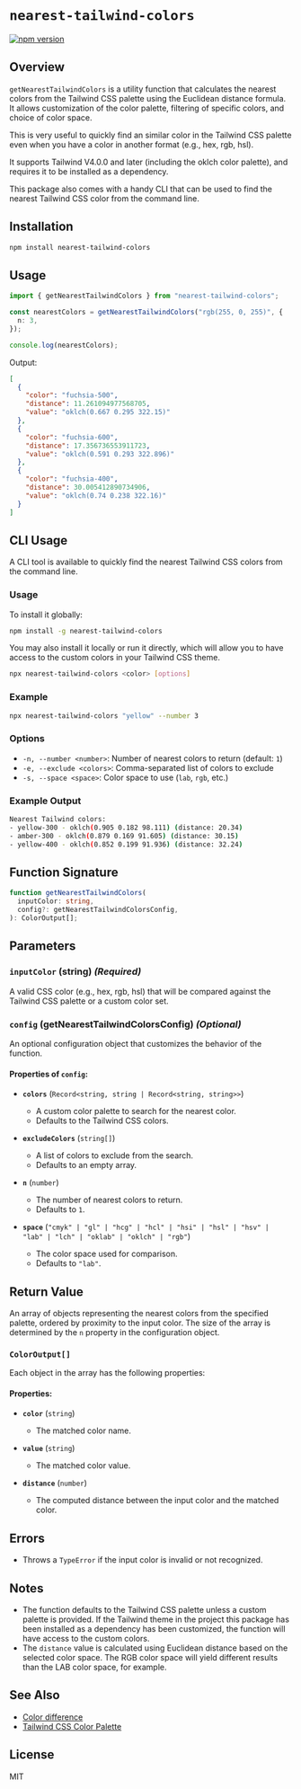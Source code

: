 # `nearest-tailwind-colors`

<a href="https://www.npmjs.com/package/nearest-tailwind-colors">
  <img alt="npm version" src="https://img.shields.io/npm/v/nearest-tailwind-colors">
</a>

## Overview

`getNearestTailwindColors` is a utility function that calculates the nearest colors from the Tailwind CSS palette using the Euclidean distance formula. It allows customization of the color palette, filtering of specific colors, and choice of color space.

This is very useful to quickly find an similar color in the Tailwind CSS palette even when you have a color in another format (e.g., hex, rgb, hsl).

It supports Tailwind V4.0.0 and later (including the oklch color palette), and requires it to be installed as a dependency.

This package also comes with a handy CLI that can be used to find the nearest Tailwind CSS color from the command line.

## Installation

```bash
npm install nearest-tailwind-colors
```

## Usage

```typescript
import { getNearestTailwindColors } from "nearest-tailwind-colors";

const nearestColors = getNearestTailwindColors("rgb(255, 0, 255)", {
  n: 3,
});

console.log(nearestColors);
```

Output:

```json
[
  {
    "color": "fuchsia-500",
    "distance": 11.261094977568705,
    "value": "oklch(0.667 0.295 322.15)"
  },
  {
    "color": "fuchsia-600",
    "distance": 17.356736553911723,
    "value": "oklch(0.591 0.293 322.896)"
  },
  {
    "color": "fuchsia-400",
    "distance": 30.005412890734906,
    "value": "oklch(0.74 0.238 322.16)"
  }
]
```

## CLI Usage

A CLI tool is available to quickly find the nearest Tailwind CSS colors from the command line.

### Usage

To install it globally:

```sh
npm install -g nearest-tailwind-colors
```

You may also install it locally or run it directly, which will allow you to have access to the custom colors in your Tailwind CSS theme.

```sh
npx nearest-tailwind-colors <color> [options]
```

### Example

```sh
npx nearest-tailwind-colors "yellow" --number 3
```

### Options

- `-n, --number <number>`: Number of nearest colors to return (default: `1`)
- `-e, --exclude <colors>`: Comma-separated list of colors to exclude
- `-s, --space <space>`: Color space to use (`lab`, `rgb`, etc.)

### Example Output

```sh
Nearest Tailwind colors:
- yellow-300 - oklch(0.905 0.182 98.111) (distance: 20.34)
- amber-300 - oklch(0.879 0.169 91.605) (distance: 30.15)
- yellow-400 - oklch(0.852 0.199 91.936) (distance: 32.24)
```

## Function Signature

```typescript
function getNearestTailwindColors(
  inputColor: string,
  config?: getNearestTailwindColorsConfig,
): ColorOutput[];
```

## Parameters

### `inputColor` (string) _(Required)_

A valid CSS color (e.g., hex, rgb, hsl) that will be compared against the Tailwind CSS palette or a custom color set.

### `config` (getNearestTailwindColorsConfig) _(Optional)_

An optional configuration object that customizes the behavior of the function.

#### Properties of `config`:

- **`colors`** (`Record<string, string | Record<string, string>>`)

  - A custom color palette to search for the nearest color.
  - Defaults to the Tailwind CSS colors.

- **`excludeColors`** (`string[]`)

  - A list of colors to exclude from the search.
  - Defaults to an empty array.

- **`n`** (`number`)

  - The number of nearest colors to return.
  - Defaults to `1`.

- **`space`** (`"cmyk" | "gl" | "hcg" | "hcl" | "hsi" | "hsl" | "hsv" | "lab" | "lch" | "oklab" | "oklch" | "rgb"`)
  - The color space used for comparison.
  - Defaults to `"lab"`.

## Return Value

An array of objects representing the nearest colors from the specified palette, ordered by proximity to the input color. The size of the array is determined by the `n` property in the configuration object.

### `ColorOutput[]`

Each object in the array has the following properties:

#### Properties:

- **`color`** (`string`)

  - The matched color name.

- **`value`** (`string`)

  - The matched color value.

- **`distance`** (`number`)

  - The computed distance between the input color and the matched color.

## Errors

- Throws a `TypeError` if the input color is invalid or not recognized.

## Notes

- The function defaults to the Tailwind CSS palette unless a custom palette is provided. If the Tailwind theme in the project this package has been installed as a dependency has been customized, the function will have access to the custom colors.
- The `distance` value is calculated using Euclidean distance based on the selected color space. The RGB color space will yield different results than the LAB color space, for example.

## See Also

- [Color difference](https://en.wikipedia.org/wiki/Color_difference)
- [Tailwind CSS Color Palette](https://tailwindcss.com/docs/customizing-colors)

## License

MIT

